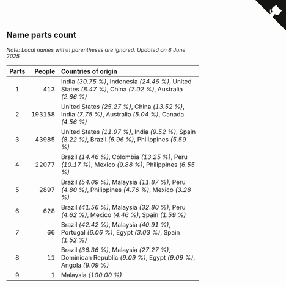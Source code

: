 ## Name parts count

*Note: Local names within parentheses are ignored.*
*Updated on  8 June 2025*

| Parts | People | Countries of origin |
| :--: | ---: | :--- |
| 1 | 413 | India *(30.75 %)*, Indonesia *(24.46 %)*, United States *(8.47 %)*, China *(7.02 %)*, Australia *(2.66 %)* |
| 2 | 193158 | United States *(25.27 %)*, China *(13.52 %)*, India *(7.75 %)*, Australia *(5.04 %)*, Canada *(4.56 %)* |
| 3 | 43985 | United States *(11.97 %)*, India *(9.52 %)*, Spain *(8.22 %)*, Brazil *(6.96 %)*, Philippines *(5.59 %)* |
| 4 | 22077 | Brazil *(14.46 %)*, Colombia *(13.25 %)*, Peru *(10.17 %)*, Mexico *(9.88 %)*, Philippines *(6.55 %)* |
| 5 | 2897 | Brazil *(54.09 %)*, Malaysia *(11.87 %)*, Peru *(4.80 %)*, Philippines *(4.76 %)*, Mexico *(3.28 %)* |
| 6 | 628 | Brazil *(41.56 %)*, Malaysia *(32.80 %)*, Peru *(4.62 %)*, Mexico *(4.46 %)*, Spain *(1.59 %)* |
| 7 | 66 | Brazil *(42.42 %)*, Malaysia *(40.91 %)*, Portugal *(6.06 %)*, Egypt *(3.03 %)*, Spain *(1.52 %)* |
| 8 | 11 | Brazil *(36.36 %)*, Malaysia *(27.27 %)*, Dominican Republic *(9.09 %)*, Egypt *(9.09 %)*, Angola *(9.09 %)* |
| 9 | 1 | Malaysia *(100.00 %)* |


<a href="https://github.com/jonatanklosko/wca_statistics" class="github-corner" aria-label="View source on Github"><svg width="80" height="80" viewBox="0 0 250 250" style="fill:#151513; color:#fff; position: absolute; top: 0; border: 0; right: 0;" aria-hidden="true"><path d="M0,0 L115,115 L130,115 L142,142 L250,250 L250,0 Z"></path><path d="M128.3,109.0 C113.8,99.7 119.0,89.6 119.0,89.6 C122.0,82.7 120.5,78.6 120.5,78.6 C119.2,72.0 123.4,76.3 123.4,76.3 C127.3,80.9 125.5,87.3 125.5,87.3 C122.9,97.6 130.6,101.9 134.4,103.2" fill="currentColor" style="transform-origin: 130px 106px;" class="octo-arm"></path><path d="M115.0,115.0 C114.9,115.1 118.7,116.5 119.8,115.4 L133.7,101.6 C136.9,99.2 139.9,98.4 142.2,98.6 C133.8,88.0 127.5,74.4 143.8,58.0 C148.5,53.4 154.0,51.2 159.7,51.0 C160.3,49.4 163.2,43.6 171.4,40.1 C171.4,40.1 176.1,42.5 178.8,56.2 C183.1,58.6 187.2,61.8 190.9,65.4 C194.5,69.0 197.7,73.2 200.1,77.6 C213.8,80.2 216.3,84.9 216.3,84.9 C212.7,93.1 206.9,96.0 205.4,96.6 C205.1,102.4 203.0,107.8 198.3,112.5 C181.9,128.9 168.3,122.5 157.7,114.1 C157.9,116.9 156.7,120.9 152.7,124.9 L141.0,136.5 C139.8,137.7 141.6,141.9 141.8,141.8 Z" fill="currentColor" class="octo-body"></path></svg></a><style>.github-corner:hover .octo-arm{animation:octocat-wave 560ms ease-in-out}@keyframes octocat-wave{0%,100%{transform:rotate(0)}20%,60%{transform:rotate(-25deg)}40%,80%{transform:rotate(10deg)}}@media (max-width:500px){.github-corner:hover .octo-arm{animation:none}.github-corner .octo-arm{animation:octocat-wave 560ms ease-in-out}}</style>
